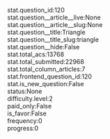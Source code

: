stat.question_id:120  
stat.question__article__live:None  
stat.question__article__slug:None  
stat.question__title:Triangle  
stat.question__title_slug:triangle  
stat.question__hide:False  
stat.total_acs:13768  
stat.total_submitted:22968  
stat.total_column_articles:7  
stat.frontend_question_id:120  
stat.is_new_question:False  
status:None  
difficulty.level:2  
paid_only:False  
is_favor:False  
frequency:0  
progress:0  
